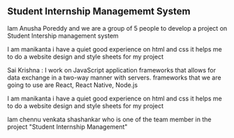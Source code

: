 ## Student Internship Managememt System

Iam Anusha Poreddy and we are a group of 5 people to develop a project on Student Intership management system



I am manikanta i have a quiet good experience on html and css it helps me to do a website design and style sheets for my project 


Sai Krishna : I work on JavaScript application frameworks that allows for data exchange in a two-way manner with servers. frameworks that we are going to use are React, React Native, Node.js


I am manikanta i have a quiet good experience on html and css it helps me to do a website design and style sheets for my project 

Iam chennu venkata shashankar who is one of the team member in the project "Student Internship Management"
